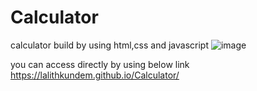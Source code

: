 # Calculator

calculator build by using html,css and javascript
![image](https://github.com/Lalithkundem/Calculator/assets/140779482/44853490-508a-4014-b47d-899fd08ba2c6)


you can access directly by using below link
https://lalithkundem.github.io/Calculator/
